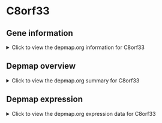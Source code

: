 <h1>C8orf33</h1>

<h2>Gene information</h2>
<details>
  <summary>Click to view the depmap.org information for C8orf33</summary>
  <iframe src="https://depmap.org/portal/gene/C8orf33?tab=about" style="border:none;width:100%;height:800px"></iframe>
</details>

<h2>Depmap overview</h2>
<details>
  <summary>Click to view the depmap.org summary for C8orf33</summary>
  <iframe src="https://depmap.org/portal/gene/C8orf33?tab=overview" style="border:none;width:100%;height:800px"></iframe>
</details>

<h2>Depmap expression</h2>
<details>
  <summary>Click to view the depmap.org expression data for C8orf33</summary>
  <iframe src="https://depmap.org/portal/gene/C8orf33?tab=characterization" style="border:none;width:100%;height:800px"></iframe>
</details>


<!--
<h2>Reactome Pathway diagram</h2>
PNAME
-->


